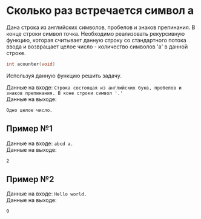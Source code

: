 # Сколько раз встречается символ a
Дана строка из английских символов, пробелов и знаков препинания. В конце строки символ точка. Необходимо реализовать рекурсивную функцию, которая считывает данную строку со стандартного потока ввода и возвращает целое число - количество символов 'a' в данной строке.

```c
int acounter(void)
```

Используя данную функцию решить задачу.

Данные на входе: `Строка состоящая из английских букв, пробелов и знаков препинания. В коне строки символ '.'`    
Данные на выходе:
```
Одно целое число.
```

## Пример №1
Данные на входе: `abcd a.`  
Данные на выходе:
```
2
```

## Пример №2
Данные на входе: `Hello world.`  
Данные на выходе:
```
0 
```
